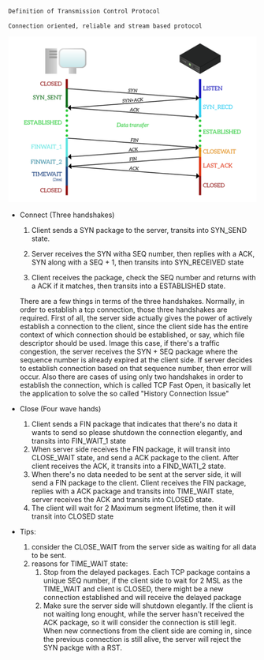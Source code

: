 `Definition of Transmission Control Protocol` 

    Connection oriented, reliable and stream based protocol

![TCP life cycle](tlc.png)


- Connect (Three handshakes) 

    1. Client sends a SYN package to the server, transits into SYN_SEND state.
    
    2. Server receives the SYN witha SEQ number, then replies with a ACK, SYN along with a SEQ + 1, then transits into SYN_RECEIVED state

    3. Client receives the package, check the SEQ number and returns with a ACK if it matches, then transits into a ESTABLISHED state.


    There are a few things in terms of the three handshakes. Normally, in order to establish a tcp connection, those three handshakes are required. First of all, the server side actually gives the power of actively establish a connection to the client, since the client side has the entire context of which connection should be established, or say, which file descriptor should be used. Image this case, if there's a traffic congestion, the server receives the SYN + SEQ package where the sequence number is already expired at the client side. If server decides to establish connection based on that sequence number, then error will occur. Also there are cases of using only two handshakes in order to establish the connection, which is called TCP Fast Open, it basically let the application to solve the so called "History Connection Issue" 


- Close (Four wave hands)

    1. Client sends a FIN package that indicates that there's no data it wants to send   so please shutdown the connection elegantly, and transits into FIN_WAIT_1 state
    2. When server side receives the FIN package, it will transit into CLOSE_WAIT state, and send a ACK package to the client. After client receives the ACK, it transits into a FIND_WATI_2 state.
    3. When there's no data needed to be sent at the server side, it will send a FIN package to the client. Client receives the FIN package, replies with a ACK package and transits into TIME_WAIT state, server receives the ACK and transits into CLOSED state.
    4. The client will wait for 2 Maximum segment lifetime, then it will transit into CLOSED state

- Tips:
    1. consider the CLOSE_WAIT from the server side as waiting for all data to be sent. 
    2. reasons for TIME_WAIT state:
       1. Stop from the delayed packages. Each TCP package contains a unique SEQ number, if the client side to wait for 2 MSL as the TIME_WAIT and client is CLOSED, there might be a new connection established and will receive the delayed package
       2. Make sure the server side will shutdown elegantly. If the client is not waiting long enought, while the server hasn't received the ACK package, so it will consider the connection is still legit. When new connections from the client side are coming in, since the previous connection is still alive, the server will reject the SYN packge with a RST.

